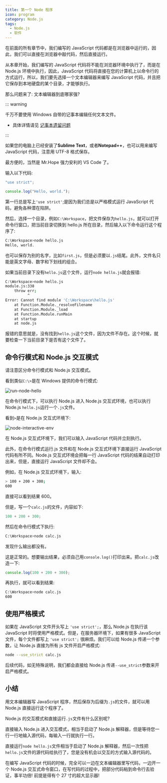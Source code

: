 ```yaml
---
title: 第一个 Node 程序
icon: program
category: Node.js
tags:
  - Node.js
  - 软件
---
```


在前面的所有章节中，我们编写的 JavaScript 代码都是在浏览器中运行的，因此，我们可以直接在浏览器中敲代码，然后直接运行。

从本章开始，我们编写的 JavaScript 代码将不能在浏览器环境中执行了，而是在 Node.js 环境中执行，因此，JavaScript 代码将直接在您的计算机上以命令行的方式运行，所以，我们要先选择一个文本编辑器来编写 JavaScript 代码，并且把它保存到本地硬盘的某个目录，才能够执行。

<!-- more -->

那么问题来了: 文本编辑器到底哪家强?

::: warning

千万不要使用 Windows 自带的记事本编辑任何文本文件。

- 具体详情请见 [记事本遗留问题](../windows/notepad.md)

:::

如果您的电脑上已经安装了**Sublime Text**，或者**Notepad++**，也可以用来编写 JavaScript 代码，注意用 UTF-8 格式保存。

最方便的，当然是 Mr.Hope 强力安利的 VS Code 了。

输入以下代码:

```js
"use strict";

console.log("Hello, world.");
```

第一行总是写上`'use strict'`;是因为我们总是以严格模式运行 JavaScript 代码，避免各种潜在陷阱。

然后，选择一个目录，例如`C:\Workspace`，把文件保存为`hello.js`，就可以打开命令行窗口，把当前目录切换到 hello.js 所在目录，然后输入以下命令运行这个程序了:

```bash
C:\Workspace>node hello.js
Hello, world.
```

也可以保存为别的名字，比如`first.js`，但是必须要以`.js`结尾。此外，文件名只能是英文字母、数字和下划线的组合。

如果当前目录下没有`hello.js`这个文件，运行`node hello.js`就会报错:

```sh
C:\Workspace>node hello.js
module.js:338
    throw err;
          ^
Error: Cannot find module 'C:\Workspace\hello.js'
    at Function.Module._resolveFilename
    at Function.Module._load
    at Function.Module.runMain
    at startup
    at node.js
```

报错的意思就是，没有找到`hello.js`这个文件，因为文件不存在。这个时候，就要检查一下当前目录下是否有这个文件了。

## 命令行模式和 Node.js 交互模式

请注意区分命令行模式和 Node.js 交互模式。

看到类似`C:\>`是在 Windows 提供的命令行模式:

![run-node-hello](./assets/run-node-hello.png)

在命令行模式下，可以执行 Node.js 进入 Node.js 交互式环境，也可以执行 Node.js `hello.js`运行一个`.js`文件。

看到`>`是在 Node.js 交互式环境下:

![node-interactive-env](./assets/node-interactive-env.png)

在 Node.js 交互式环境下，我们可以输入 JavaScript 代码并立刻执行。

此外，在命令行模式运行.js 文件和在 Node.js 交互式环境下直接运行 JavaScript 代码有所不同。Node.js 交互式环境会把每一行 JavaScript 代码的结果自动打印出来，但是，直接运行 JavaScript 文件却不会。

例如，在 Node.js 交互式环境下，输入:

```sh
> 100 + 200 + 300;
600
```

直接可以看到结果 600。

但是，写一个`calc.js`的文件，内容如下:

```js
100 + 200 + 300;
```

然后在命令行模式下执行:

```bash
C:\Workspace>node calc.js
```

发现什么输出都没有。

这是正常的。想要输出结果，必须自己用`console.log()`打印出来。把`calc.js`改造一下:

```js
console.log(100 + 200 + 300);
```

再执行，就可以看到结果:

```bash
C:\Workspace>node calc.js
600
```

## 使用严格模式

如果在 JavaScript 文件开头写上 `'use strict';`，那么 Node.js 在执行该 JavaScript 时将使用严格模式。但是，在服务器环境下，如果有很多 JavaScript 文件，每个文件都写上 `'use strict';` 很麻烦。我们可以给 Node.js 传递一个参数，让 Node.js 直接为所有 js 文件开启严格模式:

```sh
node --use_strict calc.js
```

后续代码，如无特殊说明，我们都会直接给 Node.js 传递`--use_strict`参数来开启严格模式。

## 小结

用文本编辑器写 JavaScript 程序，然后保存为后缀为`.js`的文件，就可以用 Node.js 直接运行这个程序了。

Node.js 的交互模式和直接运行`.js`文件有什么区别呢?

直接输入 Node.js 进入交互模式，相当于启动了 Node.js 解释器，但是等待您一行一行地输入源代码，每输入一行就执行一行。

直接运行`node hello.js`文件相当于启动了 Node.js 解释器，然后一次性把`hello.js`文件的源代码给执行了，您是没有机会以交互的方式输入源代码的。

在编写 JavaScript 代码的时候，完全可以一边在文本编辑器里写代码，一边开一个 Node.js 交互式命令窗口，在写代码的过程中，把部分代码粘到命令行去验证，事半功倍! 前提是得有个 27 寸的超大显示器!
